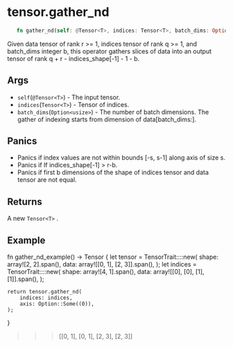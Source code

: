 # tensor.gather_nd

```rust 
   fn gather_nd(self: @Tensor<T>, indices: Tensor<T>, batch_dims: Option<usize>) -> Tensor<T>;
```

Given data tensor of rank r >= 1, indices tensor of rank q >= 1, and batch_dims integer b, this operator gathers slices of data into an output tensor of rank q + r - indices_shape[-1] - 1 - b.

## Args

* `self`(`@Tensor<T>`) - The input tensor.
* `indices`(`Tensor<T>`) - Tensor of indices.
* `batch_dims`(`Option<usize>`) -  The number of batch dimensions. The gather of indexing starts from dimension of data[batch_dims:].

## Panics

* Panics if index values are not within bounds [-s, s-1] along axis of size s.
* Panics if If indices_shape[-1] > r-b.
* Panics if first b dimensions of the shape of indices tensor and data tensor are not equal.

## Returns 

A new `Tensor<T>` .

## Example
fn gather_nd_example() -> Tensor<u32> {
    let tensor = TensorTrait::<u32>::new(
        shape: array![2, 2].span(), 
        data: array![[0, 1], [2, 3]].span(), 
    );
    let indices = TensorTrait::<u32>::new(
        shape: array![4, 1].span(), 
        data: array![[0], [0], [1], [1]].span(), 
    );

    return tensor.gather_nd(
        indices: indices, 
        axis: Option::Some((0)), 
    );
}
>>> [[0, 1],
     [0, 1],
     [2, 3],
     [2, 3]]
```
